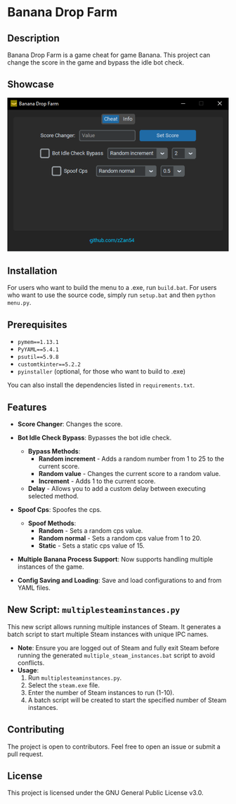 # Banana Drop Farm

## Description
Banana Drop Farm is a game cheat for game Banana. This project can change the score in the game and bypass the idle bot check.

## Showcase
![Showcase Image](/img/menu_v1.2.png)

## Installation
For users who want to build the menu to a .exe, run `build.bat`. For users who want to use the source code, simply run `setup.bat` and then `python menu.py`.

## Prerequisites
- `pymem==1.13.1`
- `PyYAML==5.4.1`
- `psutil==5.9.8`
- `customtkinter==5.2.2`
- `pyinstaller` (optional, for those who want to build to .exe)

You can also install the dependencies listed in `requirements.txt`.

## Features
- **Score Changer**: Changes the score.

- **Bot Idle Check Bypass**: Bypasses the bot idle check.
    - **Bypass Methods**:
        - **Random increment** - Adds a random number from 1 to 25 to the current score.
        - **Random value** - Changes the current score to a random value.
        - **Increment** - Adds 1 to the current score.
    - **Delay** - Allows you to add a custom delay between executing selected method.

- **Spoof Cps**: Spoofes the cps.
    - **Spoof Methods**:
        - **Random** - Sets a random cps value.
        - **Random normal** - Sets a random cps value from 1 to 20.
        - **Static** - Sets a static cps value of 15.

- **Multiple Banana Process Support**: Now supports handling multiple instances of the game.

- **Config Saving and Loading**: Save and load configurations to and from YAML files.

## New Script: `multiplesteaminstances.py`
This new script allows running multiple instances of Steam. It generates a batch script to start multiple Steam instances with unique IPC names.
- **Note**: Ensure you are logged out of Steam and fully exit Steam before running the generated `multiple_steam_instances.bat` script to avoid conflicts.
- **Usage**:
    1. Run `multiplesteaminstances.py`.
    2. Select the `steam.exe` file.
    3. Enter the number of Steam instances to run (1-10).
    4. A batch script will be created to start the specified number of Steam instances.

## Contributing
The project is open to contributors. Feel free to open an issue or submit a pull request.

## License
This project is licensed under the GNU General Public License v3.0.
